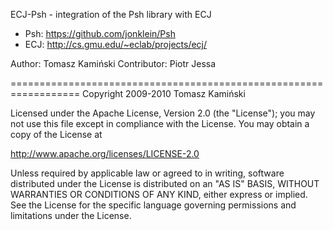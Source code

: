 
ECJ-Psh - integration of the Psh library with ECJ

* Psh: https://github.com/jonklein/Psh
* ECJ: http://cs.gmu.edu/~eclab/projects/ecj/

Author: 	Tomasz Kamiński
Contributor:	Piotr Jessa

==================================================================
Copyright 2009-2010 Tomasz Kamiński

Licensed under the Apache License, Version 2.0 (the "License");
you may not use this file except in compliance with the License.
You may obtain a copy of the License at

http://www.apache.org/licenses/LICENSE-2.0

Unless required by applicable law or agreed to in writing, software
distributed under the License is distributed on an "AS IS" BASIS,
WITHOUT WARRANTIES OR CONDITIONS OF ANY KIND, either express or implied.
See the License for the specific language governing permissions and
limitations under the License.

